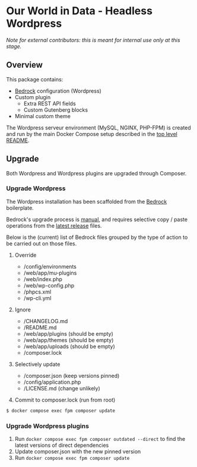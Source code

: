 # Our World in Data - Headless Wordpress

_Note for external contributors: this is meant for internal use only at this stage._

## Overview

This package contains:

-   [Bedrock](https://roots.io/bedrock/) configuration (Wordpress)
-   Custom plugin
    -   Extra REST API fields
    -   Custom Gutenberg blocks
-   Minimal custom theme

The Wordpress serveur environment (MySQL, NGINX, PHP-FPM) is created and run by the main Docker Compose setup described in the [top level README](../README.md).

## Upgrade

Both Wordpress and Wordpress plugins are upgraded through Composer.

### Upgrade Wordpress

The Wordpress installation has been scaffolded from the [Bedrock](https://roots.io/bedrock/) boilerplate.

Bedrock's upgrade process is [manual](https://github.com/roots/bedrock/issues/533#issuecomment-665548464), and requires selective copy / paste operations from the [latest release](https://github.com/roots/bedrock/releases) files.

Below is the (current) list of Bedrock files grouped by the type of action to be carried out on those files.

1. Override

    - /config/environments
    - /web/app/mu-plugins
    - /web/index.php
    - /web/wp-config.php
    - /phpcs.xml
    - /wp-cli.yml

2. Ignore

    - /CHANGELOG.md
    - /README.md
    - /web/app/plugins (should be empty)
    - /web/app/themes (should be empty)
    - /web/app/uploads (should be empty)
    - /composer.lock

3. Selectively update

    - /composer.json (keep versions pinned)
    - /config/application.php
    - /LICENSE.md (change unlikely)

4. Commit to composer.lock (run from root)

```sh
$ docker compose exec fpm composer update
```

### Upgrade Wordpress plugins

1. Run `docker compose exec fpm composer outdated --direct` to find the latest versions of
   direct dependencies
2. Update composer.json with the new pinned version
3. Run `docker compose exec fpm composer update`
